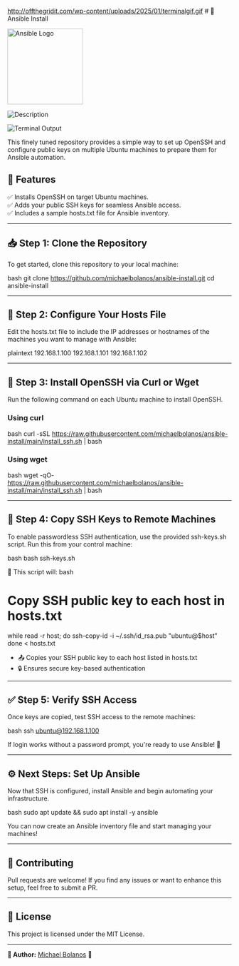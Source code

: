 http://offthegridit.com/wp-content/uploads/2025/01/terminalgif.gif  # 🚀 Ansible Install

<img src="https://upload.wikimedia.org/wikipedia/commons/2/24/Ansible_logo.svg" alt="Ansible Logo" width="170px">

![Description](http://offthegridit.com/wp-content/uploads/2025/01/terminalgif.gif)

<img src="http://offthegridit.com/wp-content/uploads/2025/01/terminalgif.gif" alt="Terminal Output">

This finely tuned repository provides a simple way to set up OpenSSH and configure public keys on multiple Ubuntu machines to prepare them for Ansible automation.

## 🌟 Features
✅ Installs OpenSSH on target Ubuntu machines.  
✅ Adds your public SSH keys for seamless Ansible access.  
✅ Includes a sample hosts.txt file for Ansible inventory.  

---

## 📥 Step 1: Clone the Repository

To get started, clone this repository to your local machine:

bash
git clone https://github.com/michaelbolanos/ansible-install.git
cd ansible-install


---

## 📄 Step 2: Configure Your Hosts File

Edit the hosts.txt file to include the IP addresses or hostnames of the machines you want to manage with Ansible:

plaintext
192.168.1.100
192.168.1.101
192.168.1.102


---

## 🔧 Step 3: Install OpenSSH via Curl or Wget

Run the following command on each Ubuntu machine to install OpenSSH.

### Using curl
bash
curl -sSL https://raw.githubusercontent.com/michaelbolanos/ansible-install/main/install_ssh.sh | bash


### Using wget
bash
wget -qO- https://raw.githubusercontent.com/michaelbolanos/ansible-install/main/install_ssh.sh | bash


---

## 🔑 Step 4: Copy SSH Keys to Remote Machines

To enable passwordless SSH authentication, use the provided ssh-keys.sh script. Run this from your control machine:

bash
bash ssh-keys.sh


📌 This script will:
bash
# Copy SSH public key to each host in hosts.txt
while read -r host; do
    ssh-copy-id -i ~/.ssh/id_rsa.pub "ubuntu@$host"
done < hosts.txt

- 📤 Copies your SSH public key to each host listed in hosts.txt
- 🔒 Ensures secure key-based authentication

---

## ✅ Step 5: Verify SSH Access

Once keys are copied, test SSH access to the remote machines:

bash
ssh ubuntu@192.168.1.100


If login works without a password prompt, you're ready to use Ansible! 🎉

---

## ⚙️ Next Steps: Set Up Ansible

Now that SSH is configured, install Ansible and begin automating your infrastructure.

bash
sudo apt update && sudo apt install -y ansible


You can now create an Ansible inventory file and start managing your machines!

---

## 🤝 Contributing
Pull requests are welcome! If you find any issues or want to enhance this setup, feel free to submit a PR.

---

## 📜 License
This project is licensed under the MIT License.

---

**👤 Author:** [Michael Bolanos](https://github.com/michaelbolanos) 🚀

